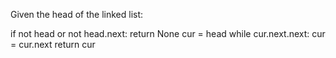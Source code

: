 Given the head of the linked list:

if not head or not head.next:
    return None
cur = head
while cur.next.next:
    cur = cur.next
return cur